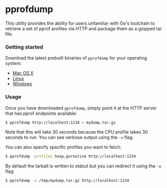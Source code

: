 pprofdump
=========

This utility provides the ability for users unfamiliar with Go's toolchain
to retrieve a set of pprof profiles via HTTP and package them as a gzipped
tar file.


### Getting started

Download the latest prebuilt binaries of `pprofdump` for your operating system:

* [Mac OS X](https://github.com/benbjohnson/pprofdump/releases/download/v0.1.0/pprofdump-darwin-amd64.gz)
* [Linux](https://github.com/benbjohnson/pprofdump/releases/download/v0.1.0/pprofdump-linux-amd64.gz)
* [Windows](https://github.com/benbjohnson/pprofdump/releases/download/v0.1.0/pprofdump-windows-amd64.exe.gz)


### Usage

Once you have downloaded `pprofdump`, simply point it at the HTTP server
that has pprof endpoints available:

```sh
$ pprofdump http://localhost:1234 > mydump.tar.gz
```

Note that this will take 30 seconds because the CPU profile takes 30 seconds
to run. You can see verbose output using the `-v` flag.

You can also specify specific profiles you want to fetch:

```sh
$ pprofdump -profiles heap,goroutine http://localhost:1234
```

By default the tarball is written to stdout but you can redirect it using the
`-o` flag:

```sh
$ pprofdump -o /tmp/mydump.tar.gz http://localhost:1234
```
